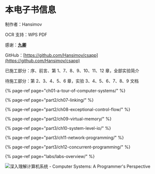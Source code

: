# 本电子书信息

制作者：Hansimov

OCR 支持：WPS PDF

感谢：[**九卿**](https://github.com/taseikyo)

GitHub：[https://github.com/Hansimov/csapp](https://github.com/Hansimov/csapp)

已施工部分：序、前言、第 1、7、8、9、10、11、12 章，全部实验简介

待施工部分：第 2、3、4、5、6 章，实验 3、4、5、6、7、8、9 文档

{% page-ref page="ch01-a-tour-of-computer-systems/" %}

{% page-ref page="part2/ch07-linking/" %}

{% page-ref page="part2/ch08-exceptional-control-flow/" %}

{% page-ref page="part2/ch09-virtual-memory/" %}

{% page-ref page="part3/ch10-system-level-io/" %}

{% page-ref page="part3/ch11-network-programming/" %}

{% page-ref page="part3/ch12-concurrent-programming/" %}

{% page-ref page="labs/labs-overview/" %}



![&#x6DF1;&#x5165;&#x7406;&#x89E3;&#x8BA1;&#x7B97;&#x673A;&#x7CFB;&#x7EDF; - Computer Systems: A Programmer&apos;s Perspective](.gitbook/assets/shen-ru-li-jie-ji-suan-ji-xi-tong-yuan-shu-di-3-ban-.pdf..2020092219095231900.png)

